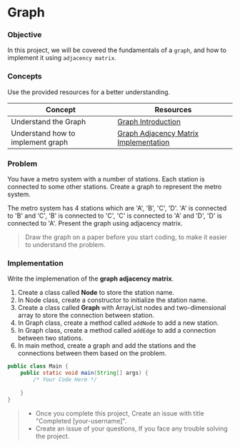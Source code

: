 # Graph

### Objective

In this project, we will be covered the fundamentals of a `graph`, and how to implement it using `adjacency matrix`.

### Concepts

Use the provided resources for a better understanding.


| Concept                                 | Resources                                                                                                          |
|-----------------------------------------|--------------------------------------------------------------------------------------------------------------------|
| Understand the Graph                    | [Graph Introduction](https://www.youtube.com/watch?v=R74DnYySxv0&list=PLCInYL3l2AajqOUW_2SwjWeMwf4vL4RSp&index=34) |
| Understand how to implement graph       | [Graph Adjacency Matrix Implementation](https://www.youtube.com/watch?v=xX5iOYCJmBI&list=PLZPZq0r_RZON1eaqfafTnEexRzuHbfZX8)       |

### Problem
You have a metro system with a number of stations. Each station is connected to some other stations. 
Create a graph to represent the metro system.

The metro system has 4 stations which are 'A', 'B', 'C', 'D'.
'A' is connected to 'B' and 'C', 'B' is connected to 'C', 'C' is connected to 'A' and 'D', 'D' is connected to 'A'.
Present the graph using adjacency matrix.

> Draw the graph on a paper before you start coding, to make it easier to understand the problem.

### Implementation

Write the implemenation of the **graph adjacency matrix**.

1. Create a class called **Node** to store the station name. 
2. In Node class, create a constructor to initialize the station name.
3. Create a class called **Graph** with ArrayList nodes and two-dimensional array to store the connection between station.
4. In Graph class, create a method called `addNode` to add a new station.
5. In Graph class, create a method called `addEdge` to add a connection between two stations.
6. In main method, create a graph and add the stations and the connections between them based on the problem.

````Java
public class Main {
    public static void main(String[] args) {
        /* Your Code Here */
  
    }
}
````

> * Once you complete this project, Create an issue with title "Completed [your-username]".
> * Create an issue of your questions, If you face any trouble solving the project.

